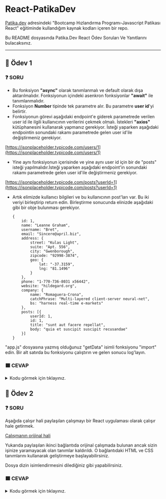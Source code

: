 # React-PatikaDev

[Patika.dev](https://app.patika.dev/egitimler) adresindeki "Bootcamp Hızlandırma Programı-Javascript Patikası React" eğitiminde kullandığım kaynak kodları içeren bir repo.

Bu README dosyasında Patika.Dev React Ödev Soruları Ve Yanıtlarını bulacaksınız.

--------------------------------------------------------------------------------------------------------------------------------------------------------------------------------
## :brain: Ödev 1

### :question: SORU 
-  Bu fonksiyon **"async"** olarak tanımlanmalı ve default olarak dışa aktarılmalıdır. Fonksiyonun içindeki asenkron fonksiyonlar **"await"** ile tanımlanmalıdır.
-  Fonksiyon **Number** tipinde tek parametre alır. Bu parametre **user id**'yi belirtir.
-  Fonksiyonun görevi aşağıdaki endpoint'e giderek parametrede verilen user id ile ilgili kullanıcının verilerini çekmek olmalı. İstekleri **"axios"** kütüphanesini kullanarak yapmanız gerekiyor. İsteği yaparken aşağıdaki endpointin sonundaki rakamı parametrede gelen user id'ile değiştirmeniz gerekiyor.

[https://jsonplaceholder.typicode.com/users/1](https://jsonplaceholder.typicode.com/users/1)

-  Yine aynı fonksiyonun içerisinde ve yine aynı user id için bir de "posts" isteği yapılmalıdır.İsteği yaparken aşağıdaki endpoint'in sonundaki rakamı parametrede gelen user id'ile değiştirmeniz gerekiyor.

[https://jsonplaceholder.typicode.com/posts?userId=1](https://jsonplaceholder.typicode.com/posts?userId=1)

-  Artık elimizde kullanıcı bilgileri ve bu kullanıcının post'ları var. Bu iki veriyi birleştirip return edin. Birleştirme sonucunda elinizde aşağıdaki gibi bir obje bulunması gerekiyor.

	```
	{
		id: 1,
		name: "Leanne Graham",
		username: "Bret",
		email: "Sincere@april.biz",
		address: {
			street: "Kulas Light",
			suite: "Apt. 556",
			city: "Gwenborough",
			zipcode: "92998-3874",
			geo: {
				lat: "-37.3159",
				lng: "81.1496"
			}
		},
		phone: "1-770-736-8031 x56442",
		website: "hildegard.org",
		company: {
			name: "Romaguera-Crona",
			catchPhrase: "Multi-layered client-server neural-net",
			bs: "harness real-time e-markets"
		},
		posts: [{
			userId: 1,
			id: 1,
			title: "sunt aut facere repellat",
			body: "quia et suscipit suscipit recusandae"
		}]
	}
	```
"app.js" dosyasına yazmış olduğunuz "getData" isimli fonksiyonu "import" edin.
Bir alt satırda bu fonksiyonu çalıştırın ve gelen sonucu log'layın.

### :green_square: CEVAP

<details>
<summary>Kodu görmek için tıklayınız.</summary>

  ```javascript	
import axios from "axios";
const USER_API_URL = 'https://jsonplaceholder.typicode.com/users';
const USER_POSTS_API_URL = 'https://jsonplaceholder.typicode.com/posts?userId=';
export default async function GetUserByIdWithPosts(id) {
id = Number(id);
if(id < 1) return;
return new Promise(async function(resolve, reject) {
const {data} = await axios(`${USER_API_URL}/${id}`);     
const posts = await new Promise(async function(resolve, reject) {
const posts = await axios(`${USER_POSTS_API_URL}${id}`);
resolve(posts.data);
});
data.posts = [...posts];
resolve(data);
});    
}
const userInfo = await GetUserByIdWithPosts(1);
console.log(userInfo);
 ```
</details>
	
## :brain: Ödev 2

### :question: SORU 
Aşağıda çalışır hali paylaşılan çalışmayı bir React uygulaması olarak çalışır hale getirmek.

[Çalışmanın orijinal hali](https://codepen.io/dmitrysharabin/pen/MWgQNYZ)

Yukarıda paylaşılan ikinci bağlantıda orijinal çalışmada bulunan ancak sizin işinize yaramayacak olan tanımlar kaldırıldı. O bağlantıdaki HTML ve CSS tanımlarını kullanarak geliştirmeye başlayabilirsiniz.

Dosya dizin isimlendirmesini dilediğiniz gibi yapabilirsiniz.
### :green_square: CEVAP

<details>
<summary>Kodu görmek için tıklayınız.</summary>
Footer.js
```javascript
import React from "react";

const Footer = ({
  filteredList,
  setActiveCategory,
  activeCategory,
  handleClear,
}) => {
  return (
    <footer className="footer">
      <span className="todo-count">
        <strong>{filteredList.length} </strong>
        item{filteredList.length > 1 && "s"} left
      </span>
      <ul className="filters">
        <li onClick={() => setActiveCategory("All")}>
          <a className={activeCategory === "All" && "selected"}>All</a>
        </li>
        <li onClick={() => setActiveCategory("Active")}>
          <a className={activeCategory === "Active" && "selected"}>Active</a>
        </li>
        <li onClick={() => setActiveCategory("Completed")}>
          <a className={activeCategory === "Completed" && "selected"}>
            Completed
          </a>
        </li>
      </ul>

      <button className="clear-completed" onClick={handleClear}>
        Clear completed
      </button>
    </footer>
  );
};

export default Footer;
```
Header.js
```javascript
import React, { useState } from "react";
import { v4 as uuid } from "uuid";
const Header = ({ tasks, setTasks }) => {
  const [value, setValue] = useState("");

  const onFormSubmit = (event) => {
    // Formun yenilenmesini engelliyorum.
    event.preventDefault();
    const task = {
      // Eklenen taskların unique bir degeri olması için uuid kütüphanesinden yararlandım. bu id'ye göre tamamlama ve silem islemleri yapılıyor.
      id: uuid(),
      title: value,
      isCompleted: false,
    };
    // Eklene task'ı state üzerinde güncelliyorum.
    setTasks([task, ...tasks]);
    setValue("");
  };

  return (
    <header className="header">
      <h1>todos</h1>
      <form onSubmit={onFormSubmit}>
        <input
          className="new-todo"
          placeholder="What needs to be done?"
          value={value}
          onChange={(event) => setValue(event.target.value)}
        />
      </form>
    </header>
  );
};

export default Header;
```
List.js
```Javascript
import React from "react";
import Task from "./Task";

const List = ({ handleToggleCompleted, handleDelete, filteredList }) => {
  return (
    <ul className="todo-list">
      {filteredList.map((task) => (
        <Task
          key={task.id}
          task={task}
          handleToggleCompleted={handleToggleCompleted}
          handleDelete={handleDelete}
        />
      ))}
    </ul>
  );
};

export default List;
```
Main.js
```Javascript
import React from "react";
import Footer from "./Footer";
import List from "./List";

const Main = ({
  handleToggleCompleted,
  handleDelete,
  setActiveCategory,
  filteredList,
  activeCategory,
  handleClear,
}) => {
  return (
    <section>
      <input className="toggle-all" type="checkbox" />
      <label for="toggle-all">Mark all as complete</label>
      <List
        filteredList={filteredList}
        handleToggleCompleted={handleToggleCompleted}
        handleDelete={handleDelete}
      />
      <Footer
        filteredList={filteredList}
        setActiveCategory={setActiveCategory}
        activeCategory={activeCategory}
        handleClear={handleClear}
      />
    </section>
  );
};

export default Main;
```
Task.js
```javascript
import React from "react";

const Task = ({ task, handleToggleCompleted, handleDelete }) => {
  return (
    <li className={task.isCompleted ? "completed" : null}>
      <div className="view">
        <input
          className="toggle"
          type="checkbox"
          onClick={() => handleToggleCompleted(task.id)}
        />
        <label>{task.title}</label>
        <button
          className="destroy"
          onClick={() => handleDelete(task.id)}
        ></button>
      </div>
    </li>
  );
};

export default Task;
```
App.css
```css
/* index.css */
html,
body {
  margin: 0;
  padding: 0;
}

button {
  margin: 0;
  padding: 0;
  border: 0;
  background: none;
  font-size: 100%;
  vertical-align: baseline;
  font-family: inherit;
  font-weight: inherit;
  color: inherit;
  -webkit-appearance: none;
  appearance: none;
  -webkit-font-smoothing: antialiased;
  -moz-osx-font-smoothing: grayscale;
}

body {
  font: 14px "Helvetica Neue", Helvetica, Arial, sans-serif;
  line-height: 1.4em;
  background: #f5f5f5;
  color: #4d4d4d;
  min-width: 230px;
  max-width: 550px;
  margin: 0 auto;
  -webkit-font-smoothing: antialiased;
  -moz-osx-font-smoothing: grayscale;
  font-weight: 300;
}

:focus {
  outline: 0;
}

.hidden {
  display: none;
}

.todoapp {
  background: #fff;
  margin: 130px 0 40px 0;
  position: relative;
  box-shadow: 0 2px 4px 0 rgba(0, 0, 0, 0.2), 0 25px 50px 0 rgba(0, 0, 0, 0.1);
}

.todoapp input::-webkit-input-placeholder {
  font-style: italic;
  font-weight: 300;
  color: #e6e6e6;
}

.todoapp input::-moz-placeholder {
  font-style: italic;
  font-weight: 300;
  color: #e6e6e6;
}

.todoapp input::input-placeholder {
  font-style: italic;
  font-weight: 300;
  color: #e6e6e6;
}

.todoapp h1 {
  position: absolute;
  top: -155px;
  width: 100%;
  font-size: 100px;
  font-weight: 100;
  text-align: center;
  color: rgba(175, 47, 47, 0.15);
  -webkit-text-rendering: optimizeLegibility;
  -moz-text-rendering: optimizeLegibility;
  text-rendering: optimizeLegibility;
}

.new-todo,
.edit {
  position: relative;
  margin: 0;
  width: 100%;
  font-size: 24px;
  font-family: inherit;
  font-weight: inherit;
  line-height: 1.4em;
  color: inherit;
  padding: 6px;
  border: 1px solid #999;
  box-shadow: inset 0 -1px 5px 0 rgba(0, 0, 0, 0.2);
  box-sizing: border-box;
  -webkit-font-smoothing: antialiased;
  -moz-osx-font-smoothing: grayscale;
}

.new-todo {
  padding: 16px 16px 16px 60px;
  border: none;
  background: rgba(0, 0, 0, 0.003);
  box-shadow: inset 0 -2px 1px rgba(0, 0, 0, 0.03);
}

.main {
  position: relative;
  z-index: 2;
  border-top: 1px solid #e6e6e6;
}

.toggle-all {
  width: 1px;
  height: 1px;
  border: none; /* Mobile Safari */
  opacity: 0;
  position: absolute;
  right: 100%;
  bottom: 100%;
}

.toggle-all + label {
  width: 60px;
  height: 34px;
  font-size: 0;
  position: absolute;
  top: -52px;
  left: -13px;
  -webkit-transform: rotate(90deg);
  transform: rotate(90deg);
}

.toggle-all + label:before {
  content: "❯";
  font-size: 22px;
  color: #e6e6e6;
  padding: 10px 27px 10px 27px;
}

.toggle-all:checked + label:before {
  color: #737373;
}

.todo-list {
  margin: 0;
  padding: 0;
  list-style: none;
}

.todo-list li {
  position: relative;
  font-size: 24px;
  border-bottom: 1px solid #ededed;
}

.todo-list li:last-child {
  border-bottom: none;
}

.todo-list li.editing {
  border-bottom: none;
  padding: 0;
}

.todo-list li.editing .edit {
  display: block;
  width: calc(100% - 43px);
  padding: 12px 16px;
  margin: 0 0 0 43px;
}

.todo-list li.editing .view {
  display: none;
}

.todo-list li .toggle {
  text-align: center;
  width: 40px;
  /* auto, since non-WebKit browsers doesn't support input styling */
  height: auto;
  position: absolute;
  top: 0;
  bottom: 0;
  margin: auto 0;
  border: none; /* Mobile Safari */
  -webkit-appearance: none;
  appearance: none;
}

.todo-list li .toggle {
  opacity: 0;
}

.todo-list li .toggle + label {
  /*
		Firefox requires `#` to be escaped - https://bugzilla.mozilla.org/show_bug.cgi?id=922433
		IE and Edge requires *everything* to be escaped to render, so we do that instead of just the `#` - https://developer.microsoft.com/en-us/microsoft-edge/platform/issues/7157459/
	*/
  background-image: url("data:image/svg+xml;utf8,%3Csvg%20xmlns%3D%22http%3A//www.w3.org/2000/svg%22%20width%3D%2240%22%20height%3D%2240%22%20viewBox%3D%22-10%20-18%20100%20135%22%3E%3Ccircle%20cx%3D%2250%22%20cy%3D%2250%22%20r%3D%2250%22%20fill%3D%22none%22%20stroke%3D%22%23ededed%22%20stroke-width%3D%223%22/%3E%3C/svg%3E");
  background-repeat: no-repeat;
  background-position: center left;
}

.todo-list li .toggle:checked + label {
  background-image: url("data:image/svg+xml;utf8,%3Csvg%20xmlns%3D%22http%3A//www.w3.org/2000/svg%22%20width%3D%2240%22%20height%3D%2240%22%20viewBox%3D%22-10%20-18%20100%20135%22%3E%3Ccircle%20cx%3D%2250%22%20cy%3D%2250%22%20r%3D%2250%22%20fill%3D%22none%22%20stroke%3D%22%23bddad5%22%20stroke-width%3D%223%22/%3E%3Cpath%20fill%3D%22%235dc2af%22%20d%3D%22M72%2025L42%2071%2027%2056l-4%204%2020%2020%2034-52z%22/%3E%3C/svg%3E");
}

.todo-list li label {
  word-break: break-all;
  padding: 15px 15px 15px 60px;
  display: block;
  line-height: 1.2;
  transition: color 0.4s;
}

.todo-list li.completed label {
  color: #d9d9d9;
  text-decoration: line-through;
}

.todo-list li .destroy {
  display: none;
  position: absolute;
  top: 0;
  right: 10px;
  bottom: 0;
  width: 40px;
  height: 40px;
  margin: auto 0;
  font-size: 30px;
  color: #cc9a9a;
  margin-bottom: 11px;
  transition: color 0.2s ease-out;
}

.todo-list li .destroy:hover {
  color: #af5b5e;
}

.todo-list li .destroy:after {
  content: "×";
}

.todo-list li:hover .destroy {
  display: block;
}

.todo-list li .edit {
  display: none;
}

.todo-list li.editing:last-child {
  margin-bottom: -1px;
}

.footer {
  color: #777;
  padding: 10px 15px;
  height: 20px;
  text-align: center;
  border-top: 1px solid #e6e6e6;
}

.footer:before {
  content: "";
  position: absolute;
  right: 0;
  bottom: 0;
  left: 0;
  height: 50px;
  overflow: hidden;
  box-shadow: 0 1px 1px rgba(0, 0, 0, 0.2), 0 8px 0 -3px #f6f6f6,
    0 9px 1px -3px rgba(0, 0, 0, 0.2), 0 16px 0 -6px #f6f6f6,
    0 17px 2px -6px rgba(0, 0, 0, 0.2);
}

.todo-count {
  float: left;
  text-align: left;
}

.todo-count strong {
  font-weight: 300;
}

.filters {
  margin: 0;
  padding: 0;
  list-style: none;
  position: absolute;
  right: 0;
  left: 0;
}

.filters li {
  display: inline;
}

.filters li a {
  color: inherit;
  margin: 3px;
  padding: 3px 7px;
  text-decoration: none;
  border: 1px solid transparent;
  border-radius: 3px;
  cursor: pointer; /* Because of Mavo: we don't use the href attribute in such situations */
}

.filters li a:hover {
  border-color: rgba(175, 47, 47, 0.1);
}

.filters li a.selected {
  border-color: rgba(175, 47, 47, 0.2);
}

.clear-completed,
html .clear-completed:active {
  float: right;
  position: relative;
  line-height: 20px;
  text-decoration: none;
  cursor: pointer;
}

.clear-completed:hover {
  text-decoration: underline;
}

.info {
  margin: 65px auto 0;
  color: #bfbfbf;
  font-size: 10px;
  text-shadow: 0 1px 0 rgba(255, 255, 255, 0.5);
  text-align: center;
}

.info p {
  line-height: 1;
}

.info a {
  color: inherit;
  text-decoration: none;
  font-weight: 400;
}

.info a:hover {
  text-decoration: underline;
}

/*
	Hack to remove background from Mobile Safari.
	Can't use it globally since it destroys checkboxes in Firefox
*/
@media screen and (-webkit-min-device-pixel-ratio: 0) {
  .toggle-all,
  .todo-list li .toggle {
    background: none;
  }

  .todo-list li .toggle {
    height: 40px;
  }
}

@media (max-width: 430px) {
  .footer {
    height: 50px;
  }

  .filters {
    bottom: 10px;
  }
}

/* Mavo */

[property]:hover,
[mv-app] [mv-mode="edit"] .mv-editor {
  box-shadow: none !important;
}

[mv-app] [mv-mode="edit"] .mv-editor {
  width: 100% !important;
}

[property="todo"]:focus-within {
  border-bottom: 0;
}

[property="todo"] label:focus-within {
  padding: 0;
  margin: 0;
  background-image: none !important;
}

[property="todo"].completed label:focus-within {
  color: #4d4d4d;
  text-decoration: none;
}

[mv-app] [mv-mode="edit"] .mv-editor:focus {
  width: calc(100% - 78px) !important;
  padding: 14px 16px !important;
  margin: 0 0 0 43px !important;
  border: 1px solid #999 !important;
  box-shadow: inset 0 -1px 5px 0 rgba(0, 0, 0, 0.2) !important;
}

.mv-item-bar,
.mv-ui.mv-message,
button.mv-add,
meta,
[property="todo"] .view:focus-within .toggle,
[property="todo"] .view:focus-within button {
  display: none !important;
}
```
App.js
```javascript
import { useState } from "react";
import "./App.css";
import Header from "./components/Header";
import Main from "./components/Main";

function App() {
  const [tasks, setTasks] = useState([]);
  const [activeCategory, setActiveCategory] = useState("All");

  // activeCategory state'ine göre kosullu render islemi. Componentlere tasks state'i yerine filteredList gönderiliyor.
  const filteredList =
    activeCategory === "All"
      ? tasks
      : activeCategory === "Active"
      ? tasks.filter((task) => task.isCompleted !== true)
      : tasks.filter((task) => task.isCompleted !== false);

  // Task tamamla fonksiyonu
  const handleToggleCompleted = (id) => {
    // Gelen id'ye göre task'ı bulup geri dönderir.
    const updatedTask = tasks.find((task) => task.id === id);
    // Task'ın isCompleted durumunu bir önceki durumunun tersi yapar.
    updatedTask.isCompleted = !updatedTask.isCompleted;
    // Güncellenen taskı state içerisinde yenisi ile değiştirir.
    const newTasks = tasks.map((task) => (task.id === id ? updatedTask : task));
    // State'i günceller.
    setTasks(newTasks);
  };

  // Task silme fonksiyonu
  const handleDelete = (id) => {
    // Gelen id'ye göre state'i filtreler
    setTasks(tasks.filter((task) => task.id !== id));
  };

  // Tüm taskları temizleme fonksiyonu
  const handleClear = () => {
    // Task state'ni boş bir diziye çevirir.
    setTasks([]);
  };

  return (
    <section className="todoapp">
      <Header setTasks={setTasks} tasks={tasks} />
      <Main
        filteredList={filteredList}
        tasks={tasks}
        handleToggleCompleted={handleToggleCompleted}
        handleDelete={handleDelete}
        setActiveCategory={setActiveCategory}
        activeCategory={activeCategory}
        handleClear={handleClear}
      />
    </section>
  );
}

export default App;
```
<details/>
